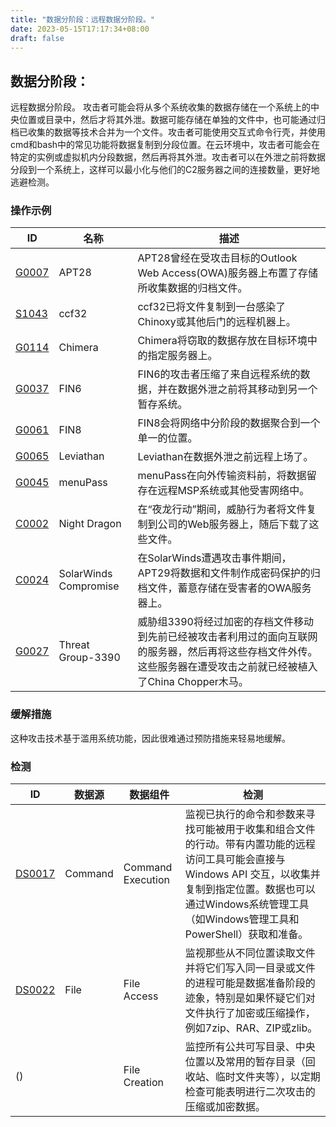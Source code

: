 ```yaml
---
title: "数据分阶段：远程数据分阶段。"
date: 2023-05-15T17:17:34+08:00
draft: false
---
```

## 数据分阶段：
远程数据分阶段。
攻击者可能会将从多个系统收集的数据存储在一个系统上的中央位置或目录中，然后才将其外泄。数据可能存储在单独的文件中，也可能通过归档已收集的数据等技术合并为一个文件。攻击者可能使用交互式命令行壳，并使用cmd和bash中的常见功能将数据复制到分段位置。在云环境中，攻击者可能会在特定的实例或虚拟机内分段数据，然后再将其外泄。攻击者可以在外泄之前将数据分段到一个系统上，这样可以最小化与他们的C2服务器之间的连接数量，更好地逃避检测。
### 操作示例

|ID|名称|描述|
|----|----|----|
|[G0007]()|APT28|APT28曾经在受攻击目标的Outlook Web Access(OWA)服务器上布置了存储所收集数据的归档文件。|
|[S1043]()|ccf32|ccf32已将文件复制到一台感染了Chinoxy或其他后门的远程机器上。|
|[G0114]()|Chimera|Chimera将窃取的数据存放在目标环境中的指定服务器上。|
|[G0037]()|FIN6|FIN6的攻击者压缩了来自远程系统的数据，并在数据外泄之前将其移动到另一个暂存系统。|
|[G0061]()|FIN8|FIN8会将网络中分阶段的数据聚合到一个单一的位置。|
|[G0065]()|Leviathan|Leviathan在数据外泄之前远程上场了。|
|[G0045]()|menuPass|menuPass在向外传输资料前，将数据留存在远程MSP系统或其他受害网络中。|
|[C0002]()|Night Dragon|在“夜龙行动”期间，威胁行为者将文件复制到公司的Web服务器上，随后下载了这些文件。|
|[C0024]()|SolarWinds Compromise|在SolarWinds遭遇攻击事件期间，APT29将数据和文件制作成密码保护的归档文件，蓄意存储在受害者的OWA服务器上。|
|[G0027]()|Threat Group-3390|威胁组3390将经过加密的存档文件移动到先前已经被攻击者利用过的面向互联网的服务器，然后再将这些存档文件外传。这些服务器在遭受攻击之前就已经被植入了China Chopper木马。|

### 缓解措施
这种攻击技术基于滥用系统功能，因此很难通过预防措施来轻易地缓解。
### 检测

|  ID   | 数据源  | 数据组件|检测|
|  ----  | ----  |----|----|
|[DS0017]()|Command|Command Execution|监视已执行的命令和参数来寻找可能被用于收集和组合文件的行动。带有内置功能的远程访问工具可能会直接与Windows API 交互，以收集并复制到指定位置。数据也可以通过Windows系统管理工具（如Windows管理工具和PowerShell）获取和准备。|
|[DS0022]()|File|File Access|监视那些从不同位置读取文件并将它们写入同一目录或文件的进程可能是数据准备阶段的迹象，特别是如果怀疑它们对文件执行了加密或压缩操作，例如7zip、RAR、ZIP或zlib。|
|()||File Creation|监控所有公共可写目录、中央位置以及常用的暂存目录（回收站、临时文件夹等），以定期检查可能表明进行二次攻击的压缩或加密数据。|

